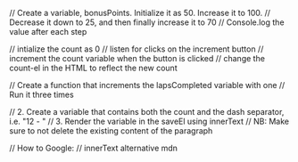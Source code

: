 // Create a variable, bonusPoints. Initialize it as 50. Increase it to 100.
// Decrease it down to 25, and then finally increase it to 70
// Console.log the value after each step



// intialize the count as 0
// listen for clicks on the increment button
// increment the count variable when the button is clicked
// change the count-el in the HTML to reflect the new count

// Create a function that increments the lapsCompleted variable with one
// Run it three times

// 2. Create a variable that contains both the count and the dash separator, i.e. "12 - "
// 3. Render the variable in the saveEl using innerText
// NB: Make sure to not delete the existing content of the paragraph 
 

// How to Google:
// innerText alternative mdn